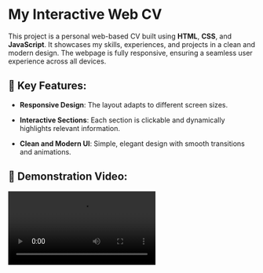 # My Interactive Web CV

This project is a personal web-based CV built using **HTML**, **CSS**, and **JavaScript**. It showcases my skills, experiences, and projects in a clean and modern design. The webpage is fully responsive, ensuring a seamless user experience across all devices.

## 🌟 Key Features:

- **Responsive Design**: The layout adapts to different screen sizes.

- **Interactive Sections**: Each section is clickable and dynamically highlights relevant information.

- **Clean and Modern UI**: Simple, elegant design with smooth transitions and animations.

## 🎥 Demonstration Video:

![Example Image](video.mkv)
